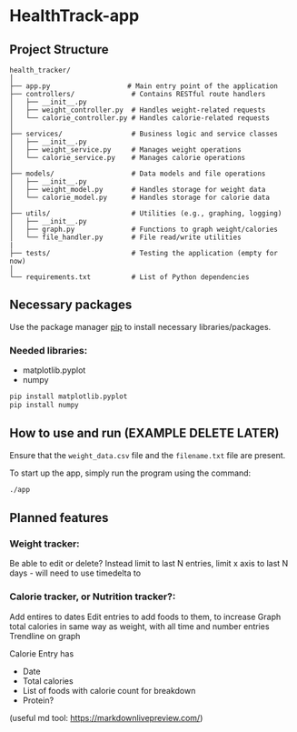 # HealthTrack-app

## Project Structure
```
health_tracker/
│
├── app.py                   # Main entry point of the application
├── controllers/              # Contains RESTful route handlers
│   ├── __init__.py
│   ├── weight_controller.py  # Handles weight-related requests
│   └── calorie_controller.py # Handles calorie-related requests
│
├── services/                 # Business logic and service classes
│   ├── __init__.py
│   ├── weight_service.py     # Manages weight operations
│   └── calorie_service.py    # Manages calorie operations
│
├── models/                   # Data models and file operations
│   ├── __init__.py
│   ├── weight_model.py       # Handles storage for weight data
│   └── calorie_model.py      # Handles storage for calorie data
│
├── utils/                    # Utilities (e.g., graphing, logging)
│   ├── __init__.py
│   ├── graph.py              # Functions to graph weight/calories
│   └── file_handler.py       # File read/write utilities
|
├── tests/                    # Testing the application (empty for now)
│
└── requirements.txt          # List of Python dependencies
```

## Necessary packages

Use the package manager [pip](https://pip.pypa.io/en/stable/) to install necessary libraries/packages.

### Needed libraries:
- matplotlib.pyplot
- numpy

```bash
pip install matplotlib.pyplot
pip install numpy
```

## How to use and run (EXAMPLE DELETE LATER)

Ensure that the `weight_data.csv` file and the `filename.txt` file are present.

To start up the app, simply run the program using the command:
```bash
./app
```

## Planned features

### Weight tracker:
Be able to edit or delete?
Instead limit to last N entries, limit x axis to last N days - will need to use timedelta to 

### Calorie tracker, or Nutrition tracker?:
Add entires to dates
Edit entries to add foods to them, to increase
Graph total calories in same way as weight, with all time and number entries
Trendline on graph

Calorie Entry has
- Date
- Total calories
- List of foods with calorie count for breakdown
- Protein?

(useful md tool: https://markdownlivepreview.com/)